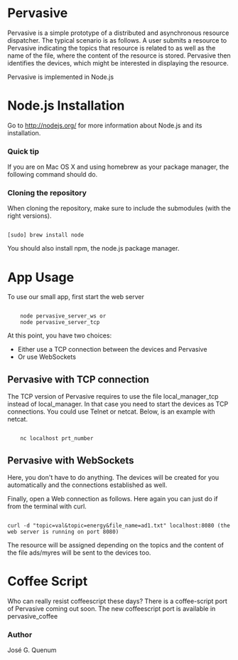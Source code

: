 # Pervasive 

Pervasive is a simple prototype of a distributed and asynchronous resource dispatcher. The typical scenario is as follows. A user submits a
resource to Pervasive indicating the topics that resource is related to as well as the name of the file, where the content of the resource is
stored. Pervasive then identifies the devices, which might be interested in displaying the resource.<br/>

Pervasive is implemented in Node.js

# Node.js Installation

Go to http://nodejs.org/ for more information about Node.js and its installation.

### Quick tip

If you are on Mac OS X and using homebrew as your package manager, the following command should do.

### Cloning the repository

When cloning the repository, make sure to include the submodules (with the right versions).

<pre><code>
[sudo] brew install node
</code></pre>

You should also install npm, the node.js package manager.

# App Usage
To use our small app, first start the web server 
<pre><code>
	node pervasive_server_ws or
	node pervasive_server_tcp
</code></pre>

At this point, you have two choices:

*	Either use a TCP connection between the devices and Pervasive
*	Or use WebSockets

## Pervasive with TCP connection

The TCP version of Pervasive requires to use the file local_manager_tcp instead of local_manager. In that case you need to start the devices
as TCP connections. You could use Telnet or netcat. Below, is an example with netcat.

<pre><code>
	nc localhost prt_number
</code></pre>

## Pervasive with WebSockets

Here, you don't have to do anything. The devices will be created for you automatically and the connections established as well.

Finally, open a Web connection as follows. Here again you can just do if from the terminal with curl. 

<pre><code>
curl -d "topic=val&topic=energy&file_name=ad1.txt" localhost:8080 (the web server is running on port 8080)
</code></pre>

The resource will be assigned depending on the topics and the content of the file ads/myres will be sent to the devices too.

# Coffee Script

Who can really resist coffeescript these days? There is a coffee-script port of Pervasive coming out soon. The new coffeescript port is available in pervasive_coffee

### Author

José G. Quenum
